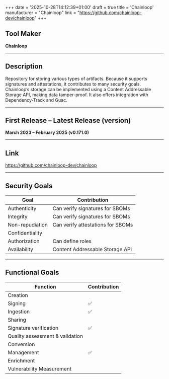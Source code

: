 +++
date = '2025-10-28T14:12:39+01:00'
draft = true
title = 'Chainloop'
manufacturer = "Chainloop"
link = "https://github.com/chainloop-dev/chainloop"
+++

## Tool Maker

**Chainloop**

---

## Description

Repository for storing various types of artifacts. Because it supports signatures and attestations, it contributes to many security goals. Chainloop’s storage can be implemented using a Content Addressable Storage API, making data tamper-proof. It also offers integration with Dependency-Track and Guac.

---

## First Release – Latest Release (version)

**March 2023 – February 2025 (v0.171.0)**

---

## Link

https://github.com/chainloop-dev/chainloop

---

## Security Goals

| Goal              | Contribution                                                  |
|-------------------|---------------------------------------------------------------|
| Authenticity      | Can verify signatures for SBOMs                               |
| Integrity         | Can verify signatures for SBOMs                               |
| Non-repudiation   | Can verify attestations for SBOMs                             |
| Confidentiality   |                                                               |
| Authorization     | Can define roles                                              |
| Availability      | Content Addressable Storage API                               |

---

## Functional Goals

| Function                        | Contribution |
|---------------------------------|--------------|
| Creation                        |              |
| Signing                         | ✅            |
| Ingestion                       | ✅            |
| Sharing                         |              |
| Signature verification          | ✅            |
| Quality assessment & validation |              |
| Conversion                      |              |
| Management                      | ✅            |
| Enrichment                      |              |
| Vulnerability Measurement       |              |